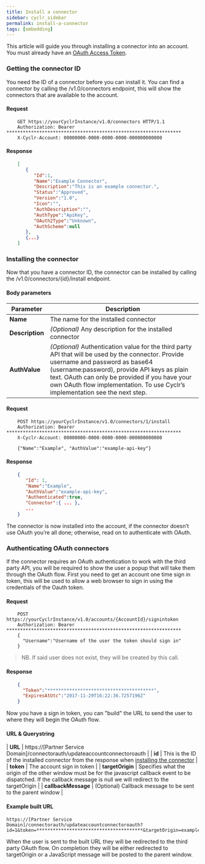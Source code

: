 ```yaml
---
title: Install a connector
sidebar: cyclr_sidebar
permalink: install-a-connector
tags: [embedding]
---
```


This article will guide you through installing a connector into an account. You must already have an [OAuth Access Token](obtain-account-authorization-token).

### Getting the connector ID

You need the ID of a connector before you can install it. You can find a connector by calling the /v1.0/connectors endpoint, this will show the connectors that are available to the account.

#### Request

```http
    GET https://yourCyclrInstance/v1.0/connectors HTTP/1.1
    Authorization: Bearer ****************************************************************
    X-Cyclr-Account: 00000000-0000-0000-0000-000000000000
````

#### Response

````json
    [
       {  
          "Id":1,
          "Name":"Example Connector",
          "Description":"This is an example connector.",
          "Status":"Approved",
          "Version":"1.0",
          "Icon":"",
          "AuthDescription":"",
          "AuthType":"ApiKey",
          "OAuth2Type":"Unknown",
          "AuthScheme":null
       },
       {...}
    ]
````

### Installing the connector

Now that you have a connector ID, the connector can be installed by calling the /v1.0/connectors/{id}/install endpoint.

#### Body parameters

| Parameter | Description |
| --- | --- |
| **Name** | The name for the installed connector |
| **Description** | _(Optional)_ Any description for the installed connector |
| **AuthValue** | _(Optional)_ Authentication value for the third party API that will be used by the connector. Provide username and password as base64 (username:password), provide API keys as plain text. OAuth can only be provided if you have your own OAuth flow implementation. To use Cyclr’s implementation see the next step. |

#### Request

````http
    POST https://yourCyclrInstance/v1.0/connectors/1/install
    Authorization: Bearer ****************************************************************
    X-Cyclr-Account: 00000000-0000-0000-0000-000000000000

    {"Name":"Example", "AuthValue":"example-api-key"}
````

#### Response

````json
    {  
       "Id": 1,
       "Name":"Example",
       "AuthValue":"example-api-key",
       "Authenticated":true,
       "Connector":{ ... },
       ...
    }
````

The connector is now installed into the account, if the connector doesn’t use OAuth you’re all done; otherwise, read on to authenticate with OAuth.

### Authenticating OAuth connectors

If the connector requires an OAuth authentication to work with the third party API, you will be required to show the user a popup that will take them through the OAuth flow. First you need to get an account one time sign in token, this will be used to allow a web browser to sign in using the credentials of the Oauth token.

#### Request

````http
    POST https://yourCyclrInstance/v1.0/accounts/{AccountId}/signintoken
    Authorization: Bearer ****************************************************************
    {
      "Username":"Username of the user the token should sign in"
    }
````
> NB. If said user does not exist, they will be created by this call.

#### Response

````json
    {
      "Token":"***************************************",
      "ExpiresAtUtc":"2017-11-29T16:22:36.7257196Z"
    }
````

Now you have a sign in token, you can "build" the URL to send the user to where they will begin the OAuth flow.

#### URL & Querystring

| **URL** | https://[Partner Service Domain]/connectorauth/updateaccountconnectoroauth |
| **id** | This is the ID of the installed connector from the response when [installing the connector](#installing-the-connector) |
| **token** | The account sign in token |
| **targetOrigin** | Specifies what the origin of the other window must be for the javascript callback event to be dispatched. If the callback message is null we will redirect to the targetOrigin |
| **callbackMessage** | (Optional) Callback message to be sent to the parent window |

#### Example built URL

    https://[Partner Service Domain]/connectorauth/updateaccountconnectoroauth?id=1&token=***************************************&targetOrigin=example.com&callbackMessage=done

When the user is sent to the built URL they will be redirected to the third party OAuth flow. On completion they will be either redirected to targetOrigin or a JavaScript message will be posted to the parent window.
